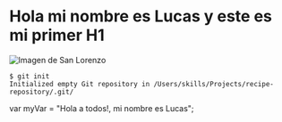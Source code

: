 # Hola mi nombre es Lucas y este es mi primer H1
![Imagen de San Lorenzo](https://w7.pngwing.com/pngs/467/292/png-transparent-san-lorenzo-de-almagro-argentina-2017-18-argentine-primera-division-san-martin-de-san-juan-football-football-cdr-emblem-sport.png)
```
$ git init
Initialized empty Git repository in /Users/skills/Projects/recipe-repository/.git/
```

var myVar = "Hola a todos!, mi nombre es Lucas";

